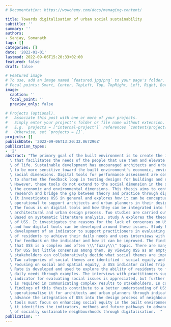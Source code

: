 ```yaml
---
# Documentation: https://wowchemy.com/docs/managing-content/

title: Towards digitalisation of urban social sustainability
subtitle: ''
summary: ''
authors:
- Sanjay, Somanath
tags: []
categories: []
date: '2022-01-01'
lastmod: 2022-09-06T15:20:33+02:00
featured: false
draft: false

# Featured image
# To use, add an image named `featured.jpg/png` to your page's folder.
# Focal points: Smart, Center, TopLeft, Top, TopRight, Left, Right, BottomLeft, Bottom, BottomRight.
image:
  caption: ''
  focal_point: ''
  preview_only: false

# Projects (optional).
#   Associate this post with one or more of your projects.
#   Simply enter your project's folder or file name without extension.
#   E.g. `projects = ["internal-project"]` references `content/project/deep-learning/index.md`.
#   Otherwise, set `projects = []`.
projects: []
publishDate: '2022-09-06T13:20:32.067296Z'
publication_types:
- '2'
abstract: "The primary goal of the built environment is to create the infrastructure\
  \ that facilitates the needs of the people that use them and elevate their quality\
  \ of life. Sustainable development has encouraged architects and urban planners\
  \ to be more sensitive toward the built environment's economic, environmental, and\
  \ social dimensions. Digital tools for performance assessment are commonly used\
  \ to shorten the feedback loop in testing designs for buildings and neighbourhoods.\
  \ However, these tools do not extend to the social dimension in the same way as\
  \ the economic and environmental dimensions. This thesis aims to contribute to USS\
  \ research and bridge the gap between theory and practice through digitalisation.\
  \ It investigates USS in general and explores how it can be conceptualised and made\
  \ operational to support architects and urban planners in their design process.\
  \ The focus is on digital tools and how they can be integrated into the current\
  \ architectural and urban design process. Two studies are carried out (A and B).\
  \ Based on systematic literature analysis, study A explores the theoretical background\
  \ of USS. It investigates the reasons for the lack of consensus on USS's conceptualisation\
  \ and how digital tools can be developed around these issues. Study B explores the\
  \ development of an indicator to support practitioners in evaluating the ability\
  \ of residents to achieve their daily needs and uses interviews with practitioners\
  \ for feedback on the indicator and how it can be improved. The findings indicate\
  \ that USS is a complex and often \\\"fuzzy\\\" topic. There are many definitions\
  \ for USS but little consensus among them. By viewing USS as an empty signifier,\
  \ stakeholders can collaboratively decide what social themes are important to them.\
  \ Two categories of social themes are identified - social equity and social capital.\
  \ Focusing on social and spatial equity, a USS indicator called Trip Completion\
  \ Rate is developed and used to explore the ability of residents to fulfil their\
  \ daily needs through examples. The interviews with practitioners suggest that an\
  \ indicator for evaluating social issues is appreciated, but further development\
  \ is required in communicating complex results to stakeholders. In conclusion, the\
  \ findings of this thesis contribute to a better understanding of USS and how to\
  \ operationalise it for architects and urban planners through indicators. To further\
  \ advance the integration of USS into the design process of neighbourhoods, digital\
  \ tools must focus on enhancing social equity in the built environment. Finally,\
  \ it identifies the indicators, methods and future pathways to advance the design\
  \ of socially sustainable neighbourhoods through digitalisation.  "
publication: ''
---
```

